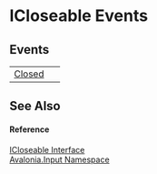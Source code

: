 # ICloseable Events




## Events
<table>
<tr>
<td><a href="E_Avalonia_Input_ICloseable_Closed">Closed</a></td>
<td> </td>
</tr>
</table>

## See Also


#### Reference
<a href="T_Avalonia_Input_ICloseable">ICloseable Interface</a>  
<a href="N_Avalonia_Input">Avalonia.Input Namespace</a>  
